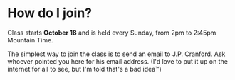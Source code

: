 # How do I join?
Class starts **October 18** and is held every Sunday, from 2pm to 2:45pm Mountain Time.

The simplest way to join the class is to send an email to J.P. Cranford. Ask whoever pointed you here for his email address. (I'd love to put it up on the internet for all to see, but I'm told that's a bad idea™)
